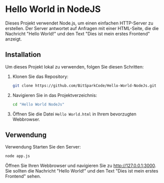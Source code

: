 # Hello World in NodeJS

Dieses Projekt verwendet Node.js, um einen einfachen HTTP-Server zu erstellen. Der Server antwortet auf Anfragen mit einer HTML-Seite, die die Nachricht "Hello World!" und den Text "Dies ist mein erstes Frontend" anzeigt.

## Installation

Um dieses Projekt lokal zu verwenden, folgen Sie diesen Schritten:

1. Klonen Sie das Repository:
   ```bash
   git clone https://github.com/BitSparkCode/Hello-World-NodeJs.git
   ```

2. Navigieren Sie in das Projektverzeichnis:
   ```bash
   cd "Hello World NodeJs"
   ```

3. Öffnen Sie die Datei `Hello World.html` in Ihrem bevorzugten Webbrowser.

## Verwendung

Verwendung
Starten Sie den Server:

```bash
node app.js
```
Öffnen Sie Ihren Webbrowser und navigieren Sie zu http://127.0.0.1:3000. Sie sollten die Nachricht "Hello World!" und den Text "Dies ist mein erstes Frontend" sehen.
